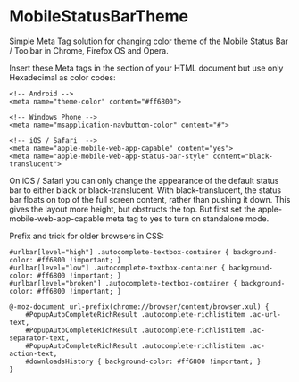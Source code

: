 # MobileStatusBarTheme
Simple Meta Tag solution for changing color theme of the Mobile Status Bar / Toolbar in Chrome, Firefox OS and Opera.

Insert these Meta tags in the <head> section of your HTML document but use only Hexadecimal as color codes: 
```
<!-- Android -->
<meta name="theme-color" content="#ff6800">

<!-- Windows Phone -->
<meta name="msapplication-navbutton-color" content="#">

<!-- iOS / Safari  -->
<meta name="apple-mobile-web-app-capable" content="yes">
<meta name="apple-mobile-web-app-status-bar-style" content="black-translucent">
```
On iOS / Safari you can only change the appearance of the default status bar to either black or black-translucent. With black-translucent, the status bar floats on top of the full screen content, rather than pushing it down. This gives the layout more height, but obstructs the top. But first set the apple-mobile-web-app-capable meta tag to yes to turn on standalone mode.


Prefix and trick for older browsers in CSS:
```
#urlbar[level="high"] .autocomplete-textbox-container { background-color: #ff6800 !important; }
#urlbar[level="low"] .autocomplete-textbox-container { background-color: #ff6800 !important; }
#urlbar[level="broken"] .autocomplete-textbox-container { background-color: #ff6800 !important; }

@-moz-document url-prefix(chrome://browser/content/browser.xul) {
    #PopupAutoCompleteRichResult .autocomplete-richlistitem .ac-url-text,
    #PopupAutoCompleteRichResult .autocomplete-richlistitem .ac-separator-text,
    #PopupAutoCompleteRichResult .autocomplete-richlistitem .ac-action-text,
    #downloadsHistory { background-color: #ff6800 !important; }
} 
```
